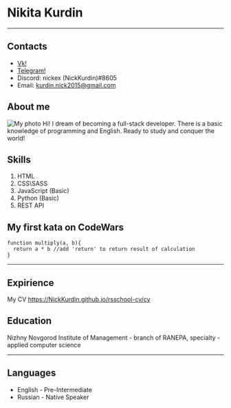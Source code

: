 # Nikita Kurdin
***
## Contacts
* [Vk!](https://vk.com/nikkurdin)
* [Telegram!](https://t.me/kurdin_nick)
* Discord: nickex (NickKurdin)#8605
* Email: kurdin.nick2015@gmail.com

## About me
![My photo](/rsschool-cv/avatar.jpg "It's me")
Hi! I dream of becoming a full-stack developer. There is a basic knowledge of programming and English. Ready to study and conquer the world!

## Skills
1. HTML
2. CSS\SASS
3. JavaScript (Basic)
4. Python (Basic)
5. REST API

## My first kata on CodeWars
```
function multiply(a, b){
  return a * b //add 'return' to return result of calculation
}
```
***
## Expirience
My CV 
https://NickKurdin.github.io/rsschool-cv/cv

## Education
Nizhny Novgorod Institute of Management - branch of RANEPA, specialty - applied computer science

***
## Languages
* English - Pre-Intermediate
* Russian - Native Speaker